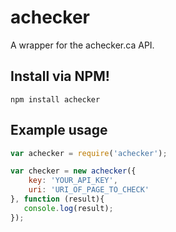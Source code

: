 # achecker
A wrapper for the achecker.ca API.

## Install via NPM!
```
npm install achecker
```

## Example usage
```js
var achecker = require('achecker');

var checker = new achecker({
    key: 'YOUR_API_KEY',
    uri: 'URI_OF_PAGE_TO_CHECK'
}, function (result){
   console.log(result);
});

```
